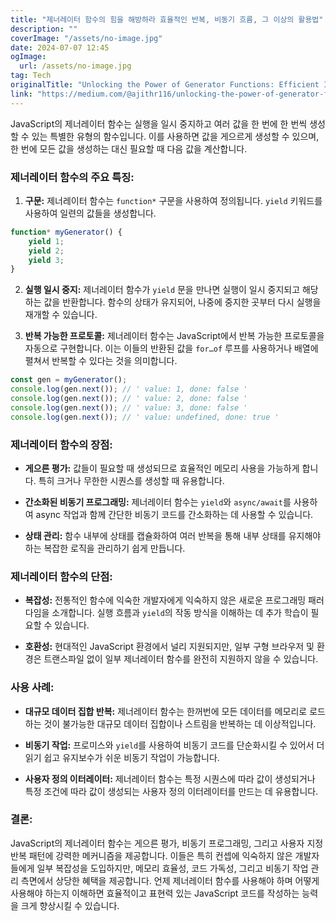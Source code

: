 ```yaml
---
title: "제너레이터 함수의 힘을 해방하라 효율적인 반복, 비동기 흐름, 그 이상의 활용법"
description: ""
coverImage: "/assets/no-image.jpg"
date: 2024-07-07 12:45
ogImage: 
  url: /assets/no-image.jpg
tag: Tech
originalTitle: "Unlocking the Power of Generator Functions: Efficient Iteration, Asynchronous Flows, and Beyond"
link: "https://medium.com/@ajithr116/unlocking-the-power-of-generator-functions-efficient-iteration-asynchronous-flows-and-beyond-51ab87008ecf"
---
```



JavaScript의 제너레이터 함수는 실행을 일시 중지하고 여러 값을 한 번에 한 번씩 생성할 수 있는 특별한 유형의 함수입니다. 이를 사용하면 값을 게으르게 생성할 수 있으며, 한 번에 모든 값을 생성하는 대신 필요할 때 다음 값을 계산합니다.

### 제너레이터 함수의 주요 특징:

1. **구문:** 제너레이터 함수는 `function*` 구문을 사용하여 정의됩니다. `yield` 키워드를 사용하여 일련의 값들을 생성합니다.

```javascript
function* myGenerator() {
    yield 1;
    yield 2;
    yield 3;
}
```

<div class="content-ad"></div>

2. **실행 일시 중지:** 제너레이터 함수가 `yield` 문을 만나면 실행이 일시 중지되고 해당하는 값을 반환합니다. 함수의 상태가 유지되어, 나중에 중지한 곳부터 다시 실행을 재개할 수 있습니다.

3. **반복 가능한 프로토콜:** 제너레이터 함수는 JavaScript에서 반복 가능한 프로토콜을 자동으로 구현합니다. 이는 이들의 반환된 값을 `for…of` 루프를 사용하거나 배열에 펼쳐서 반복할 수 있다는 것을 의미합니다.

```javascript
const gen = myGenerator();
console.log(gen.next()); // ' value: 1, done: false '
console.log(gen.next()); // ' value: 2, done: false '
console.log(gen.next()); // ' value: 3, done: false '
console.log(gen.next()); // ' value: undefined, done: true '
```

### 제너레이터 함수의 장점:

<div class="content-ad"></div>

- **게으른 평가:** 값들이 필요할 때 생성되므로 효율적인 메모리 사용을 가능하게 합니다. 특히 크거나 무한한 시퀀스를 생성할 때 유용합니다.

- **간소화된 비동기 프로그래밍:** 제너레이터 함수는 `yield`와 `async/await`를 사용하여 async 작업과 함께 간단한 비동기 코드를 간소화하는 데 사용할 수 있습니다.

- **상태 관리:** 함수 내부에 상태를 캡슐화하여 여러 반복을 통해 내부 상태를 유지해야 하는 복잡한 로직을 관리하기 쉽게 만듭니다.

### 제너레이터 함수의 단점:

- **복잡성:** 전통적인 함수에 익숙한 개발자에게 익숙하지 않은 새로운 프로그래밍 패러다임을 소개합니다. 실행 흐름과 `yield`의 작동 방식을 이해하는 데 추가 학습이 필요할 수 있습니다.

<div class="content-ad"></div>

- **호환성:** 현대적인 JavaScript 환경에서 널리 지원되지만, 일부 구형 브라우저 및 환경은 트랜스파일 없이 일부 제너레이터 함수를 완전히 지원하지 않을 수 있습니다.

### 사용 사례:

- **대규모 데이터 집합 반복:** 제너레이터 함수는 한꺼번에 모든 데이터를 메모리로 로드하는 것이 불가능한 대규모 데이터 집합이나 스트림을 반복하는 데 이상적입니다.

- **비동기 작업:** 프로미스와 `yield`를 사용하여 비동기 코드를 단순화시킬 수 있어서 더 읽기 쉽고 유지보수가 쉬운 비동기 작업이 가능합니다.

<div class="content-ad"></div>

- **사용자 정의 이터레이터:** 제너레이터 함수는 특정 시퀀스에 따라 값이 생성되거나 특정 조건에 따라 값이 생성되는 사용자 정의 이터레이터를 만드는 데 유용합니다.

### 결론:

JavaScript의 제너레이터 함수는 게으른 평가, 비동기 프로그래밍, 그리고 사용자 지정 반복 패턴에 강력한 메커니즘을 제공합니다. 이들은 특히 컨셉에 익숙하지 않은 개발자들에게 일부 복잡성을 도입하지만, 메모리 효율성, 코드 가독성, 그리고 비동기 작업 관리 측면에서 상당한 혜택을 제공합니다. 언제 제너레이터 함수를 사용해야 하며 어떻게 사용해야 하는지 이해하면 효율적이고 표현력 있는 JavaScript 코드를 작성하는 능력을 크게 향상시킬 수 있습니다.